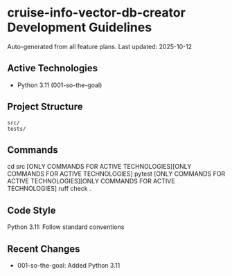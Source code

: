 # cruise-info-vector-db-creator Development Guidelines

Auto-generated from all feature plans. Last updated: 2025-10-12

## Active Technologies
- Python 3.11 (001-so-the-goal)

## Project Structure
```
src/
tests/
```

## Commands
cd src [ONLY COMMANDS FOR ACTIVE TECHNOLOGIES][ONLY COMMANDS FOR ACTIVE TECHNOLOGIES] pytest [ONLY COMMANDS FOR ACTIVE TECHNOLOGIES][ONLY COMMANDS FOR ACTIVE TECHNOLOGIES] ruff check .

## Code Style
Python 3.11: Follow standard conventions

## Recent Changes
- 001-so-the-goal: Added Python 3.11

<!-- MANUAL ADDITIONS START -->
<!-- MANUAL ADDITIONS END -->
